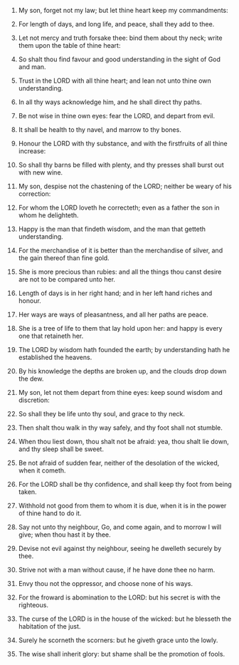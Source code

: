 1. My son, forget not my law; but let thine heart keep my
commandments:

2. For length of days, and long life, and peace, shall
they add to thee.

3. Let not mercy and truth forsake thee: bind them about thy neck;
write them upon the table of thine heart:

4. So shalt thou find
favour and good understanding in the sight of God and man.

5. Trust in the LORD with all thine heart; and lean not unto thine
own understanding.

6. In all thy ways acknowledge him, and he shall direct thy paths.

7. Be not wise in thine own eyes: fear the LORD, and depart from
evil.

8. It shall be health to thy navel, and marrow to thy bones.

9. Honour the LORD with thy substance, and with the firstfruits of
all thine increase:

10. So shall thy barns be filled with plenty, and
thy presses shall burst out with new wine.

11. My son, despise not the chastening of the LORD; neither be weary
of his correction:

12. For whom the LORD loveth he correcteth; even
as a father the son in whom he delighteth.

13. Happy is the man that findeth wisdom, and the man that getteth
understanding.

14. For the merchandise of it is better than the merchandise of
silver, and the gain thereof than fine gold.

15. She is more precious than rubies: and all the things thou canst
desire are not to be compared unto her.

16. Length of days is in her right hand; and in her left hand riches
and honour.

17. Her ways are ways of pleasantness, and all her paths are peace.

18. She is a tree of life to them that lay hold upon her: and happy
is every one that retaineth her.

19. The LORD by wisdom hath founded the earth; by understanding hath
he established the heavens.

20. By his knowledge the depths are broken up, and the clouds drop
down the dew.

21. My son, let not them depart from thine eyes: keep sound wisdom
and discretion:

22. So shall they be life unto thy soul, and grace to
thy neck.

23. Then shalt thou walk in thy way safely, and thy foot shall not
stumble.

24. When thou liest down, thou shalt not be afraid: yea, thou shalt
lie down, and thy sleep shall be sweet.

25. Be not afraid of sudden fear, neither of the desolation of the
wicked, when it cometh.

26. For the LORD shall be thy confidence, and shall keep thy foot
from being taken.

27. Withhold not good from them to whom it is due, when it is in the
power of thine hand to do it.

28. Say not unto thy neighbour, Go, and come again, and to morrow I
will give; when thou hast it by thee.

29. Devise not evil against thy neighbour, seeing he dwelleth
securely by thee.

30. Strive not with a man without cause, if he have done thee no
harm.

31. Envy thou not the oppressor, and choose none of his ways.

32. For the froward is abomination to the LORD: but his secret is
with the righteous.

33. The curse of the LORD is in the house of the wicked: but he
blesseth the habitation of the just.

34. Surely he scorneth the scorners: but he giveth grace unto the
lowly.

35. The wise shall inherit glory: but shame shall be the promotion of
fools.